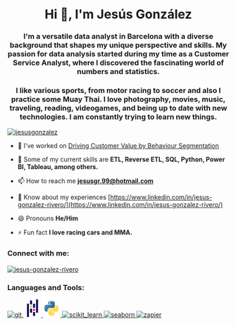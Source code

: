 <h1 align="center">Hi 👋, I'm Jesús González</h1>
<h3 align="center">I'm a versatile data analyst in Barcelona with a diverse background that shapes my unique perspective and skills. My passion for data analysis started during my time as a Customer Service Analyst, where I discovered the fascinating world of numbers and statistics. </h3>

<h3 align="center">I like various sports, from motor racing to soccer and also I practice some Muay Thai. I love photography, movies, music, traveling, reading, videogames, and being up to date with new technologies. I am constantly trying to learn new things. </h3>

<p align="left"> <a href="https://github.com/ryo-ma/github-profile-trophy"><img src="https://github-profile-trophy.vercel.app/?username=ijesusgonzalez" alt="ijesusgonzalez" /></a> </p>

- 🔭 I've worked on [Driving Customer Value by Behaviour Segmentation](https://www.canva.com/design/DAF2SYuVAtk/ZqleSrT5KM6mECQY4DVodQ/edit?utm_content=DAF2SYuVAtk&utm_campaign=designshare&utm_medium=link2&utm_source=sharebutton)

- 🌱 Some of my current skills are **ETL, Reverse ETL, SQL, Python, Power BI, Tableau, among others.**

- 📫 How to reach me **jesusgr.99@hotmail.com**

- 📄 Know about my experiences [https://www.linkedin.com/in/jesus-gonzalez-rivero/](https://www.linkedin.com/in/jesus-gonzalez-rivero/)

- 😄 Pronouns **He/Him**

- ⚡ Fun fact **I love racing cars and MMA.**

<h3 align="left">Connect with me:</h3>
<p align="left">
<a href="https://linkedin.com/in/jesus-gonzalez-rivero" target="blank"><img align="center" src="https://raw.githubusercontent.com/rahuldkjain/github-profile-readme-generator/master/src/images/icons/Social/linked-in-alt.svg" alt="jesus-gonzalez-rivero" height="30" width="40" /></a>
</p>

<h3 align="left">Languages and Tools:</h3>
<p align="left"> <a href="https://git-scm.com/" target="_blank" rel="noreferrer"> <img src="https://www.vectorlogo.zone/logos/git-scm/git-scm-icon.svg" alt="git" width="40" height="40"/> </a> <a href="https://pandas.pydata.org/" target="_blank" rel="noreferrer"> <img src="https://raw.githubusercontent.com/devicons/devicon/2ae2a900d2f041da66e950e4d48052658d850630/icons/pandas/pandas-original.svg" alt="pandas" width="40" height="40"/> </a> <a href="https://www.python.org" target="_blank" rel="noreferrer"> <img src="https://raw.githubusercontent.com/devicons/devicon/master/icons/python/python-original.svg" alt="python" width="40" height="40"/> </a> <a href="https://scikit-learn.org/" target="_blank" rel="noreferrer"> <img src="https://upload.wikimedia.org/wikipedia/commons/0/05/Scikit_learn_logo_small.svg" alt="scikit_learn" width="40" height="40"/> </a> <a href="https://seaborn.pydata.org/" target="_blank" rel="noreferrer"> <img src="https://seaborn.pydata.org/_images/logo-mark-lightbg.svg" alt="seaborn" width="40" height="40"/> </a> <a href="https://zapier.com" target="_blank" rel="noreferrer"> <img src="https://www.vectorlogo.zone/logos/zapier/zapier-icon.svg" alt="zapier" width="40" height="40"/> </a> </p>

